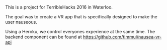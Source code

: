 This is a project for TerribleHacks 2016 in Waterloo.

The goal was to create a VR app that is specifically designed to make the user nauseous.

Using a Heroku, we control everyones experience at the same time. The backend component can be found at https://github.com/timmui/nausea-vr-api
